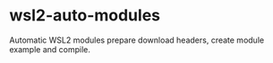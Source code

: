 # wsl2-auto-modules
Automatic WSL2 modules prepare download headers, create module example and compile.
